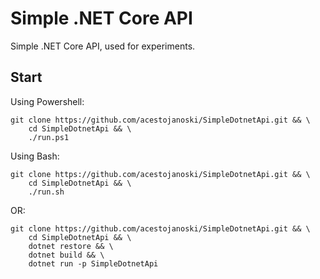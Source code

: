 # Simple .NET Core API

Simple .NET Core API, used for experiments.

## Start

Using Powershell:
```
git clone https://github.com/acestojanoski/SimpleDotnetApi.git && \
    cd SimpleDotnetApi && \
    ./run.ps1
```

Using Bash:
```
git clone https://github.com/acestojanoski/SimpleDotnetApi.git && \
    cd SimpleDotnetApi && \
    ./run.sh
```

OR:

```
git clone https://github.com/acestojanoski/SimpleDotnetApi.git && \
    cd SimpleDotnetApi && \
    dotnet restore && \
    dotnet build && \
    dotnet run -p SimpleDotnetApi
```
